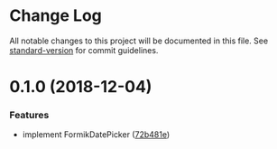 # Change Log

All notable changes to this project will be documented in this file. See [standard-version](https://github.com/conventional-changelog/standard-version) for commit guidelines.

<a name="0.1.0"></a>
# 0.1.0 (2018-12-04)


### Features

* implement FormikDatePicker ([72b481e](https://github.com/kmees/formik-office-ui-fabric-react/commit/72b481e))
